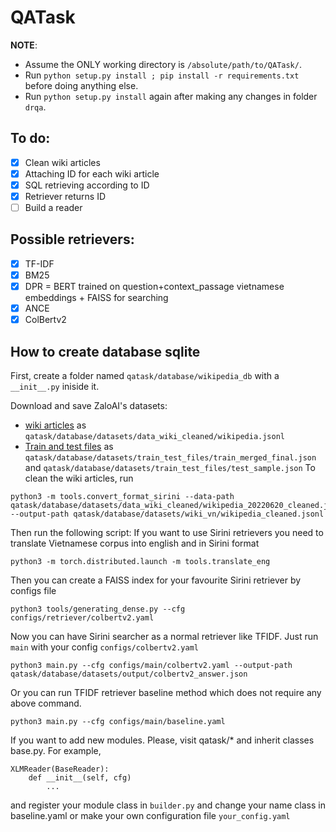 # QATask

**NOTE**: 
- Assume the ONLY working directory is `/absolute/path/to/QATask/`.
- Run `python setup.py install ; pip install -r requirements.txt` before doing anything else.
- Run `python setup.py install` again after making any changes in folder `drqa`.

## To do:
- [x] Clean wiki articles
- [x] Attaching ID for each wiki article
- [x] SQL retrieving according to ID
- [x] Retriever returns ID
- [ ] Build a reader

## Possible retrievers:
- [x] TF-IDF
- [x] BM25
- [x] DPR = BERT trained on question+context_passage vietnamese embeddings + FAISS for searching
- [x] ANCE
- [x] ColBertv2

## How to create database sqlite
First, create a folder named `qatask/database/wikipedia_db` with a `__init__.py` iniside it.

Download and save ZaloAI's datasets:
- [wiki articles](https://dl-challenge.zalo.ai/e2e-question-answering/wikipedia_20220620_cleaned.zip) 
as `qatask/database/datasets/data_wiki_cleaned/wikipedia.jsonl`
- [Train and test files](https://dl-challenge.zalo.ai/e2e-question-answering/e2eqa-train+public_test-v1.zip) as `qatask/database/datasets/train_test_files/train_merged_final.json` and `qatask/database/datasets/train_test_files/test_sample.json`
To clean the wiki articles, run 
```
python3 -m tools.convert_format_sirini --data-path qatask/database/datasets/data_wiki_cleaned/wikipedia_20220620_cleaned.jsonl --output-path qatask/database/datasets/wiki_vn/wikipedia_cleaned.jsonl
```
Then run the following script:
If you want to use Sirini retrievers you need to translate Vietnamese corpus into english and in Sirini format
```
python3 -m torch.distributed.launch -m tools.translate_eng
```
Then you can create a FAISS index for your favourite Sirini retriever by configs file 
```
python3 tools/generating_dense.py --cfg configs/retriever/colbertv2.yaml 
``` 
Now you can have Sirini searcher as a normal retriever like TFIDF.  Just run `main` with your config `configs/colbertv2.yaml` 
```
python3 main.py --cfg configs/main/colbertv2.yaml --output-path qatask/database/datasets/output/colbertv2_answer.json 
```
Or you can run TFIDF retriever baseline method which does not require any above command.
```
python3 main.py --cfg configs/main/baseline.yaml
```
If you want to add new modules. Please, visit qatask/* and inherit classes base.py. For example, 
```
XLMReader(BaseReader):
    def __init__(self, cfg)
        ...
```
and register your module class in `builder.py` and change your name class in baseline.yaml or make your own configuration file `your_config.yaml`
